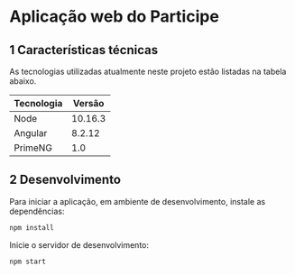 # Aplicação web do Participe

## 1 Características técnicas

As tecnologias utilizadas atualmente neste projeto estão listadas na tabela abaixo.

| Tecnologia | Versão |
|---|---|
| Node | 10.16.3 |
| Angular | 8.2.12 |
| PrimeNG | 1.0 |

## 2 Desenvolvimento

Para iniciar a aplicação, em ambiente de desenvolvimento, instale as dependências:

```sh
npm install

```

Inicie o servidor de desenvolvimento:

```sh
npm start
```



